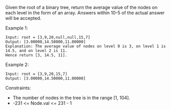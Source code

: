 Given the root of a binary tree, return the average value of the nodes on each level in the form of an array. Answers within 10-5 of the actual answer will be accepted.

Example 1:

```
Input: root = [3,9,20,null,null,15,7]
Output: [3.00000,14.50000,11.00000]
Explanation: The average value of nodes on level 0 is 3, on level 1 is 14.5, and on level 2 is 11.
Hence return [3, 14.5, 11].
```

Example 2:

```
Input: root = [3,9,20,15,7]
Output: [3.00000,14.50000,11.00000]
```

Constraints:

- The number of nodes in the tree is in the range [1, 104].
- -231 <= Node.val <= 231 - 1
